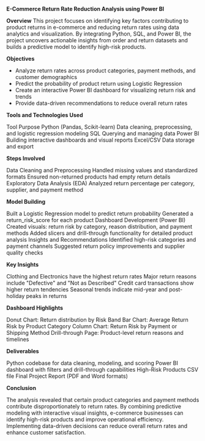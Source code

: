 **E-Commerce Return Rate Reduction Analysis using Power BI**

**Overview**
  This project focuses on identifying key factors contributing to product returns in e-commerce and reducing return rates using data analytics and visualization.
By integrating Python, SQL, and Power BI, the project uncovers actionable insights from order and return datasets and builds a predictive model to identify high-risk products.

**Objectives**

 * Analyze return rates across product categories, payment methods, and customer demographics
 * Predict the probability of product return using Logistic Regression
 * Create an interactive Power BI dashboard for visualizing return risk and trends
 * Provide data-driven recommendations to reduce overall return rates

**Tools and Technologies Used**

  Tool	Purpose
  Python (Pandas, Scikit-learn)	Data cleaning, preprocessing, and logistic regression modeling
  SQL	Querying and managing data
  Power BI	Building interactive dashboards and visual reports
  Excel/CSV	Data storage and export

**Steps Involved**

  Data Cleaning and Preprocessing
  Handled missing values and standardized formats
  Ensured non-returned products had empty return details
  Exploratory Data Analysis (EDA)
  Analyzed return percentage per category, supplier, and payment method

**Model Building**

  Built a Logistic Regression model to predict return probability
  Generated a return_risk_score for each product
  Dashboard Development (Power BI)
  Created visuals: return risk by category, reason distribution, and payment methods
  Added slicers and drill-through functionality for detailed product analysis
  Insights and Recommendations
  Identified high-risk categories and payment channels
  Suggested return policy improvements and supplier quality checks

**Key Insights**

  Clothing and Electronics have the highest return rates
  Major return reasons include "Defective" and "Not as Described"
  Credit card transactions show higher return tendencies
  Seasonal trends indicate mid-year and post-holiday peaks in returns

**Dashboard Highlights**

  Donut Chart: Return distribution by Risk Band
  Bar Chart: Average Return Risk by Product Category
  Column Chart: Return Risk by Payment or Shipping Method
  Drill-through Page: Product-level return reasons and timelines

**Deliverables**

  Python codebase for data cleaning, modeling, and scoring
  Power BI dashboard with filters and drill-through capabilities
  High-Risk Products CSV file
  Final Project Report (PDF and Word formats)

**Conclusion**

The analysis revealed that certain product categories and payment methods contribute disproportionately to return rates.
By combining predictive modeling with interactive visual insights, e-commerce businesses can identify high-risk products and improve operational efficiency.
Implementing data-driven decisions can reduce overall return rates and enhance customer satisfaction.
